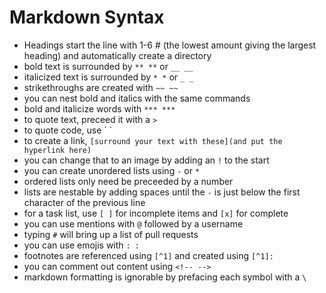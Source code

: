 # Markdown Syntax

 - Headings start the line with 1-6 # (the lowest amount giving the largest heading) and automatically create a directory
 - bold text is surrounded by `** **` or `__ __`
 - italicized text is surrounded by `* *` or `_ _`
 - strikethroughs are created with `~~ ~~`
 - you can nest bold and italics with the same commands
 - bold and italicize words with `*** ***`
 - to quote text, preceed it with a `>`
 - to quote code, use \` \`
 - to create a link, `[surround your text with these](and put the hyperlink here)`
 - you can change that to an image by adding an `!` to the start
 - you can create unordered lists using `-` or `*`
 - ordered lists only need be preceeded by a number
 - lists are nestable by adding spaces until the `-` is just below the first character of the previous line
 - for a task list, use `[ ]` for incomplete items and `[x]` for complete
 - you can use mentions with `@` followed by a username
 - typing `#` will bring up a list of pull requests
 - you can use emojis with `: :`
 - footnotes are referenced using `[^1]` and created using `[^1]:`
 - you can comment out content using `<!-- -->`
 - markdown formatting is ignorable by prefacing each symbol with a `\`
